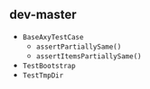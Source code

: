 ## dev-master

* `BaseAxyTestCase`
    * `assertPartiallySame()`
    * `assertItemsPartiallySame()`
* `TestBootstrap`
* `TestTmpDir`
